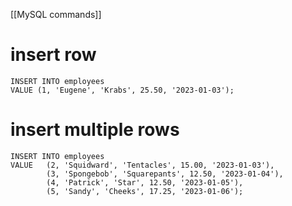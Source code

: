 [[MySQL commands]]

# insert row
```mySQL
INSERT INTO employees
VALUE (1, 'Eugene', 'Krabs', 25.50, '2023-01-03');
```

# insert multiple rows
```mysql
INSERT INTO employees
VALUE 	(2, 'Squidward', 'Tentacles', 15.00, '2023-01-03'),
		(3, 'Spongebob', 'Squarepants', 12.50, '2023-01-04'),
		(4, 'Patrick', 'Star', 12.50, '2023-01-05'),
		(5, 'Sandy', 'Cheeks', 17.25, '2023-01-06');
```
